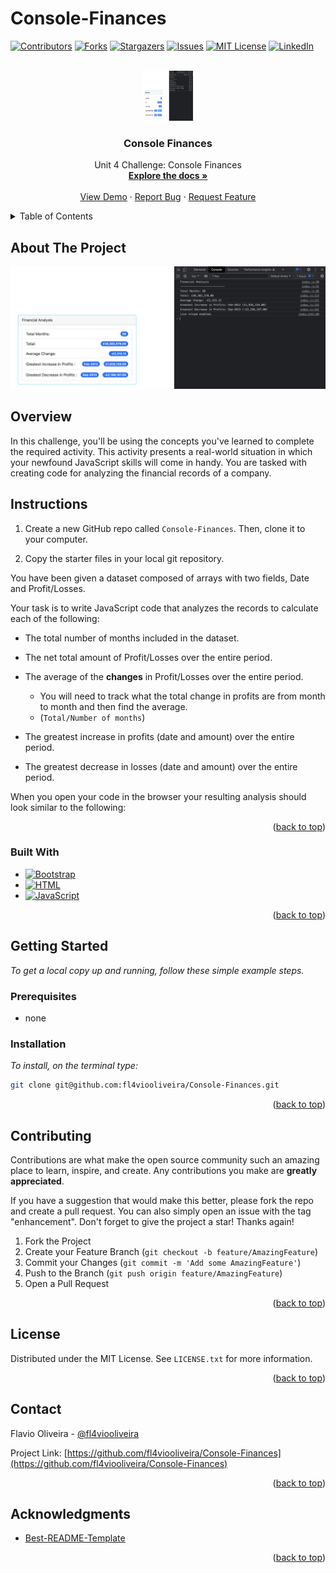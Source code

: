 # Console-Finances
<!-- Improved compatibility of back to top link: See: https://github.com/othneildrew/Best-README-Template/pull/73 -->
<a name="readme-top"></a>

<!-- PROJECT SHIELDS -->
<!--
*** I'm using markdown "reference style" links for readability.
*** Reference links are enclosed in brackets [ ] instead of parentheses ( ).
*** See the bottom of this document for the declaration of the reference variables
*** for contributors-url, forks-url, etc. This is an optional, concise syntax you may use.
*** https://www.markdownguide.org/basic-syntax/#reference-style-links
-->
[![Contributors][contributors-shield]][contributors-url]
[![Forks][forks-shield]][forks-url]
[![Stargazers][stars-shield]][stars-url]
[![Issues][issues-shield]][issues-url]
[![MIT License][license-shield]][license-url]
[![LinkedIn][linkedin-shield]][linkedin-url]



<!-- PROJECT LOGO -->
<br />
<div align="center">
  <a href="https://github.com/fl4viooliveira/Console-Finances">
    <img src="./page.png" alt="Logo" width="80" height="80">
  </a>

<h3 align="center">Console Finances</h3>

  <p align="center">
    Unit 4 Challenge: Console Finances
    <br />
    <a href="https://github.com/fl4viooliveira/Console-Finances"><strong>Explore the docs »</strong></a>
    <br />
    <br />
    <a href="https://github.com/fl4viooliveira/Console-Finances">View Demo</a>
    ·
    <a href="https://github.com/fl4viooliveira/Console-Finances/issues">Report Bug</a>
    ·
    <a href="https://github.com/fl4viooliveira/Console-Finances/issues">Request Feature</a>
  </p>
</div>



<!-- TABLE OF CONTENTS -->
<details>
  <summary>Table of Contents</summary>
  <ol>
    <li>
      <a href="#about-the-project">About The Project</a>
      <ul>
        <li><a href="#built-with">Built With</a></li>
      </ul>
    </li>
    <li>
      <a href="#getting-started">Getting Started</a>
      <ul>
        <li><a href="#prerequisites">Prerequisites</a></li>
        <li><a href="#installation">Installation</a></li>
      </ul>
    </li>
    <li><a href="#contributing">Contributing</a></li>
    <li><a href="#license">License</a></li>
    <li><a href="#contact">Contact</a></li>
    <li><a href="#acknowledgments">Acknowledgments</a></li>
  </ol>
</details>



<!-- ABOUT THE PROJECT -->
## About The Project

[![Console Finances][product-screenshot]](https://fl4viooliveira.github.io/Console-Finances/)

## Overview

In this challenge, you'll be using the concepts you've learned to complete the required activity. This activity presents a real-world situation in which your newfound JavaScript skills will come in handy. You are tasked with creating code for analyzing the financial records of a company. 

## Instructions

1. Create a new GitHub repo called `Console-Finances`. Then, clone it to your computer.

2. Copy the starter files in your local git repository.
   
You have been given a dataset composed of arrays with two fields, Date and Profit/Losses.

Your task is to write JavaScript code that analyzes the records to calculate each of the following:

* The total number of months included in the dataset.

* The net total amount of Profit/Losses over the entire period.

* The average of the **changes** in Profit/Losses over the entire period.
  * You will need to track what the total change in profits are from month to month and then find the average.
  * (`Total/Number of months`)

* The greatest increase in profits (date and amount) over the entire period.

* The greatest decrease in losses (date and amount) over the entire period.

When you open your code in the browser your resulting analysis should look similar to the following:

<p align="right">(<a href="#readme-top">back to top</a>)</p>



### Built With

* [![Bootstrap][Bootstrap.com]][Bootstrap-url]
* [![HTML][HTML]][HTML-url]
* [![JavaScript][JavaScript]][JavaScript-url]

<p align="right">(<a href="#readme-top">back to top</a>)</p>



<!-- GETTING STARTED -->
## Getting Started

_To get a local copy up and running, follow these simple example steps._


### Prerequisites

* none

### Installation

_To install, on the terminal type:_
   ```sh
   git clone git@github.com:fl4viooliveira/Console-Finances.git
   ```
<p align="right">(<a href="#readme-top">back to top</a>)</p>


<!-- CONTRIBUTING -->
## Contributing

Contributions are what make the open source community such an amazing place to learn, inspire, and create. Any contributions you make are **greatly appreciated**.

If you have a suggestion that would make this better, please fork the repo and create a pull request. You can also simply open an issue with the tag "enhancement".
Don't forget to give the project a star! Thanks again!

1. Fork the Project
2. Create your Feature Branch (`git checkout -b feature/AmazingFeature`)
3. Commit your Changes (`git commit -m 'Add some AmazingFeature'`)
4. Push to the Branch (`git push origin feature/AmazingFeature`)
5. Open a Pull Request

<p align="right">(<a href="#readme-top">back to top</a>)</p>



<!-- LICENSE -->
## License

Distributed under the MIT License. See `LICENSE.txt` for more information.

<p align="right">(<a href="#readme-top">back to top</a>)</p>



<!-- CONTACT -->
## Contact

Flavio Oliveira - [@fl4viooliveira](https://twitter.com/fl4viooliveira) 

Project Link: [https://github.com/fl4viooliveira/Console-Finances](https://github.com/fl4viooliveira/Console-Finances)

<p align="right">(<a href="#readme-top">back to top</a>)</p>



<!-- ACKNOWLEDGMENTS -->
## Acknowledgments

* [Best-README-Template](https://github.com/othneildrew/Best-README-Template)

<p align="right">(<a href="#readme-top">back to top</a>)</p>



<!-- MARKDOWN LINKS & IMAGES -->
<!-- https://www.markdownguide.org/basic-syntax/#reference-style-links -->
[contributors-shield]: https://img.shields.io/github/contributors/fl4viooliveira/Console-Finances.svg?style=for-the-badge
[contributors-url]: https://github.com/fl4viooliveira/Console-Finances/graphs/contributors
[forks-shield]: https://img.shields.io/github/forks/fl4viooliveira/Console-Finances.svg?style=for-the-badge
[forks-url]: https://github.com/fl4viooliveira/Console-Finances/network/members
[stars-shield]: https://img.shields.io/github/stars/fl4viooliveira/Console-Finances.svg?style=for-the-badge
[stars-url]: https://github.com/fl4viooliveira/Console-Finances/stargazers
[issues-shield]: https://img.shields.io/github/issues/fl4viooliveira/Console-Finances.svg?style=for-the-badge
[issues-url]: https://github.com/fl4viooliveira/Console-Finances/issues
[license-shield]: https://img.shields.io/github/license/fl4viooliveira/Console-Finances.svg?style=for-the-badge
[license-url]: https://github.com/fl4viooliveira/Console-Finances/blob/master/LICENSE.txt
[linkedin-shield]: https://img.shields.io/badge/-LinkedIn-black.svg?style=for-the-badge&logo=linkedin&colorB=555
[linkedin-url]: https://linkedin.com/in/fl4viooliveira
[product-screenshot]: page.png
[Bootstrap.com]: https://img.shields.io/badge/Bootstrap-563D7C?style=for-the-badge&logo=bootstrap&logoColor=white
[Bootstrap-url]: https://getbootstrap.com

[HTML]: https://img.shields.io/badge/HTML-563D7C?style=for-the-badge&logo=html&logoColor=white
[HTML-url]: https://developer.mozilla.org/en-US/docs/Web/HTML/Element/html

[JavaScript]: https://img.shields.io/badge/JavaScript-563D7C?style=for-the-badge&logo=javascript&logoColor=white
[JavaScript-url]: https://developer.mozilla.org/en-US/docs/Web/JavaScript